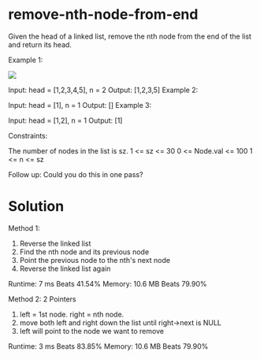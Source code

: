 # remove-nth-node-from-end

Given the head of a linked list, remove the nth node from the end of the list and return its head.

Example 1:

![](https://assets.leetcode.com/uploads/2020/10/03/remove_ex1.jpg)

Input: head = [1,2,3,4,5], n = 2
Output: [1,2,3,5]
Example 2:

Input: head = [1], n = 1
Output: []
Example 3:

Input: head = [1,2], n = 1
Output: [1]

Constraints:

The number of nodes in the list is sz.
1 <= sz <= 30
0 <= Node.val <= 100
1 <= n <= sz

Follow up: Could you do this in one pass?

# Solution

Method 1:

1. Reverse the linked list
2. Find the nth node and its previous node
3. Point the previous node to the nth's next node
4. Reverse the linked list again

Runtime: 7 ms Beats 41.54%
Memory: 10.6 MB Beats 79.90%

Method 2: 2 Pointers

1. left = 1st node. right = nth node.
2. move both left and right down the list until right->next is NULL
3. left will point to the node we want to remove

Runtime: 3 ms Beats 83.85%
Memory: 10.6 MB Beats 79.90%
